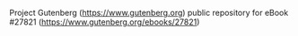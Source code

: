 Project Gutenberg (https://www.gutenberg.org) public repository for eBook #27821 (https://www.gutenberg.org/ebooks/27821)
